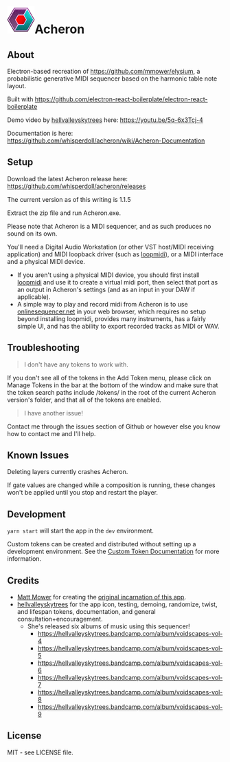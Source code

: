 
# ![(Acheron icon)](assets/icons/64x64.png "Acheron icon")Acheron

## About

Electron-based recreation of https://github.com/mmower/elysium, a probabilistic generative MIDI sequencer based on the harmonic table note layout.

Built with https://github.com/electron-react-boilerplate/electron-react-boilerplate

Demo video by [hellvalleyskytrees](https://twitter.com/hvst_music) here: https://youtu.be/5q-6x3Tcj-4

Documentation is here: https://github.com/whisperdoll/acheron/wiki/Acheron-Documentation

## Setup

Download the latest Acheron release here: https://github.com/whisperdoll/acheron/releases

The current version as of this writing is 1.1.5

Extract the zip file and run Acheron.exe.

Please note that Acheron is a MIDI sequencer, and as such produces no sound on its own.

You'll need a Digital Audio Workstation (or other VST host/MIDI receiving application) and MIDI loopback driver (such as [loopmidi](https://www.tobias-erichsen.de/software/loopmidi.html)), or a MIDI interface and a physical MIDI device.

- If you aren't using a physical MIDI device, you should first install [loopmidi](https://www.tobias-erichsen.de/software/loopmidi.html) and use it to create a virtual midi port, then select that port as an output in Acheron's settings (and as an input in your DAW if applicable).
- A simple way to play and record midi from Acheron is to use [onlinesequencer.net](https://onlinesequencer.net/) in your web browser, which requires no setup beyond installing loopmidi, provides many instruments, has a fairly simple UI, and has the ability to export recorded tracks as MIDI or WAV.

## Troubleshooting

>I don't have any tokens to work with.

If you don't see all of the tokens in the Add Token menu, please click on Manage Tokens in the bar at the bottom of the window and make sure that the token search paths include /tokens/ in the root of the current Acheron version's folder, and that all of the tokens are enabled.

>I have another issue!

Contact me through the issues section of Github or however else you know how to contact me and I'll help.
## Known Issues

Deleting layers currently crashes Acheron.

If gate values are changed while a composition is running, these changes won't be applied until you stop and restart the player.

## Development

`yarn start` will start the app in the `dev` environment.

Custom tokens can be created and distributed without setting up a development environment.
See the [Custom Token Documentation](https://github.com/whisperdoll/acheron/wiki/Custom-Token-Documentation) for more information.

## Credits

* [Matt Mower](https://github.com/mmower) for creating the [original incarnation of this app](https://github.com/mmower/elysium).
* [hellvalleyskytrees](https://twitter.com/hvst_music) for the app icon, testing, demoing, randomize, twist, and lifespan tokens, documentation, and general consultation+encouragement.
    * She's released six albums of music using this sequencer!
        * https://hellvalleyskytrees.bandcamp.com/album/voidscapes-vol-4
        * https://hellvalleyskytrees.bandcamp.com/album/voidscapes-vol-5
        * https://hellvalleyskytrees.bandcamp.com/album/voidscapes-vol-6
        * https://hellvalleyskytrees.bandcamp.com/album/voidscapes-vol-7
        * https://hellvalleyskytrees.bandcamp.com/album/voidscapes-vol-8
        * https://hellvalleyskytrees.bandcamp.com/album/voidscapes-vol-9
## License

MIT - see LICENSE file.
